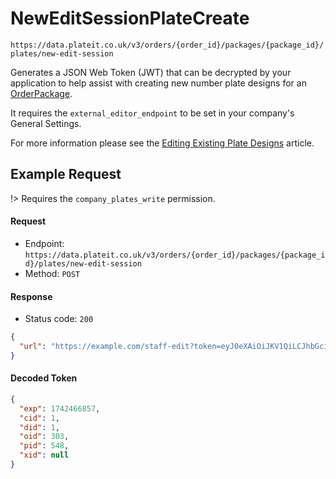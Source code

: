 # NewEditSessionPlateCreate

`https://data.plateit.co.uk/v3/orders/{order_id}/packages/{package_id}/plates/new-edit-session`

Generates a JSON Web Token (JWT) that can be decrypted by your application to help assist with creating new number plate designs for an [OrderPackage](/objects/order-package.md).

It requires the `external_editor_endpoint` to be set in your company's General Settings.

For more information please see the [Editing Existing Plate Designs](/fundamentals/editing-existing-plate-designs.md) article.

## Example Request

!> Requires the `company_plates_write` permission.

<!-- tabs:start -->

#### **Request**

* Endpoint: `https://data.plateit.co.uk/v3/orders/{order_id}/packages/{package_id}/plates/new-edit-session`
* Method: `POST`

#### **Response**

* Status code: `200`

```json
{
  "url": "https://example.com/staff-edit?token=eyJ0eXAiOiJKV1QiLCJhbGciOiJIUzI1NiJ9.eyJleHAiOjE3NDI0NjY4NTcsImNpZCI6MSwiZGlkIjoxLCJvaWQiOjMwMywicGlkIjo1NDgsInhpZCI6bnVsbH0.sc23RLHnI6uWYfD-Wi-W98HCfu_JP8Jwfo2BY14948k"
}
```

#### **Decoded Token**

```json
{
  "exp": 1742466857,
  "cid": 1,
  "did": 1,
  "oid": 303,
  "pid": 548,
  "xid": null
}
```

<!-- tabs:end -->